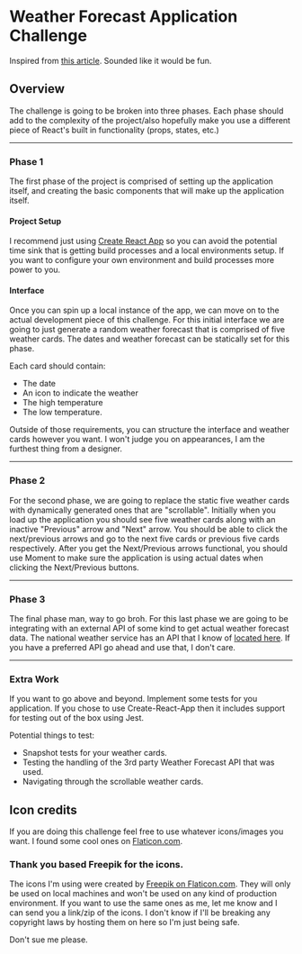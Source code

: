 # Weather Forecast Application Challenge
Inspired from [this article](https://daveceddia.com/react-practice-projects/#weather-app). Sounded like it would be fun.

## Overview
The challenge is going to be broken into three phases. Each phase should add to the complexity of the project/also hopefully
make you use a different piece of React's built in functionality (props, states, etc.)

***

### Phase 1
The first phase of the project is comprised of setting up the application itself, and creating the basic components that will make up the application itself. 

#### Project Setup
I recommend just using [Create React App](https://github.com/facebook/create-react-app) so you can avoid the potential time sink that is getting build processes and a local environments setup. If you want to configure your own environment and build processes more power to you.

#### Interface
Once you can spin up a local instance of the app, we can move on to the actual development piece of this challenge. For this initial interface we are going to just generate a random weather forecast that is comprised of five weather cards. The dates and
weather forecast can be statically set for this phase.

Each card should contain:

- The date
- An icon to indicate the weather
- The high temperature
- The low temperature.

Outside of those requirements, you can structure the interface and weather cards however you want. I won't judge you on appearances,
I am the furthest thing from a designer.

***

### Phase 2
For the second phase, we are going to replace the static five weather cards with dynamically generated ones that are "scrollable". Initially when you load up the application you should see five weather cards along with an inactive "Previous" arrow and "Next" arrow. You should be able to click the next/previous arrows and go to the next five cards or previous five cards respectively. After you get the Next/Previous arrows functional, you should use Moment to make sure the application is using actual dates when clicking the Next/Previous buttons.

***

### Phase 3
The final phase man, way to go broh. For this last phase we are going to be integrating with an external API of some kind to get actual weather forecast data. The national weather service has an API that I know of [located here](https://www.weather.gov/documentation/services-web-api). If you have a preferred API go ahead and use that, I don't care.

***

### Extra Work
If you want to go above and beyond. Implement some tests for you application. If you chose to use Create-React-App then it includes support for testing out of
the box using Jest.

Potential things to test:
- Snapshot tests for your weather cards.
- Testing the handling of the 3rd party Weather Forecast API that was used.
- Navigating through the scrollable weather cards.

## Icon credits
If you are doing this challenge feel free to use whatever icons/images you want. I found some cool ones on [Flaticon.com](https://www.flaticon.com/authors/freepik).

### Thank you based Freepik for the icons.
The icons I'm using were created by [Freepik on Flaticon.com](https://www.flaticon.com/authors/freepik). They will only be used on local machines and won't be used on any kind of production environment. If you want to use the same ones as me, let me know and I can send you a link/zip of the icons. I don't know if I'll be breaking any copyright laws by hosting them on here so I'm just being safe.

Don't sue me please.
